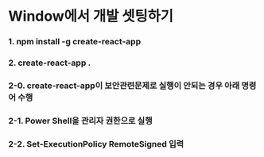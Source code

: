 # Window에서 개발 셋팅하기

### 1. npm install -g create-react-app

### 2. create-react-app .
###  2-0. create-react-app이 보안관련문제로 실행이 안되는 경우 아래 명령어 수행
###  2-1. Power Shell을 관리자 권한으로 실행
###  2-2. Set-ExecutionPolicy RemoteSigned  입력
